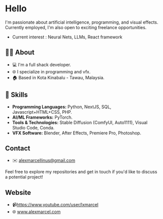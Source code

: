 # Hello 

I'm passionate about artificial intelligence, programming, and visual effects. 
Currently employed, I'm also open to exciting freelance opportunities. 
- Current interest : Neural Nets, LLMs, React framework

## 👨‍💻 About

- 💻 I'm a full shack developer.
- 🌐 I specialize in programming and vfx.
- 🏠 Based in Kota Kinabalu - Tawau, Malaysia.

## 🚀 Skills

- **Programming Languages:** Python, NextJS, SQL, Javascript+HTML+CSS, PHP.
- **AI/ML Frameworks:** PyTorch.
- **Tools & Technologies:** Stable Diffusion (ComfyUI, Auto1111), Visual Studio Code, Conda.
- **VFX Software:** Blender, After Effects, Premiere Pro, Photoshop.

## Contact

- ✉️ alexmarcellinus@gmail.com

Feel free to explore my repositories and get in touch if you'd like to discuss a potential project!

## Website

- 📹https://www.youtube.com/user/lxmarcel
- 🌐 www.alexmarcel.com


